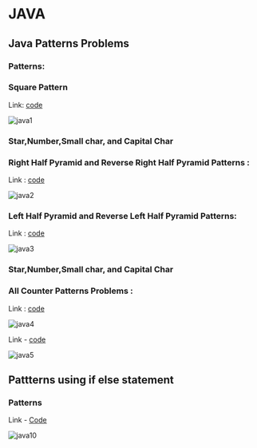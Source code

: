 # JAVA

## Java Patterns Problems

### Patterns:

### Square Pattern

Link: [code](https://github.com/InfiniteCoderX/JAVA/blob/f124d44bd8a4b402fa72897d96ac7cfcebab52a1/JAVA/PatternsAllProblems/src/AllPatternsMethods/SquarePattern.java)

![java1](https://github.com/user-attachments/assets/4dba5300-79ab-438a-ba58-cc1b61f24f86)

### Star,Number,Small char, and Capital Char

### Right Half Pyramid and Reverse Right Half Pyramid Patterns :

Link : [code](https://github.com/InfiniteCoderX/JAVA/blob/e44d1d000480994213aae9efd1a3e73f944dcca8/JAVA/PatternsAllProblems/src/AllPatternsMethods/RightHalfPyramid.java)

![java2](https://github.com/user-attachments/assets/baa53fb5-851c-47dc-8bf6-a008f161cad3)

### Left Half Pyramid and Reverse Left Half Pyramid Patterns:

Link : [code](https://github.com/InfiniteCoderX/JAVA/blob/e44d1d000480994213aae9efd1a3e73f944dcca8/JAVA/PatternsAllProblems/src/AllPatternsMethods/LeftHalfPyramid.java)

![java3](https://github.com/user-attachments/assets/16134fbf-7cce-45d5-8fa1-2f5166afb5be)

### Star,Number,Small char, and Capital Char

### All Counter Patterns Problems :

Link : [code](https://github.com/InfiniteCoderX/JAVA/blob/e44d1d000480994213aae9efd1a3e73f944dcca8/JAVA/PatternsAllProblems/src/AllPatternsMethods/CounterPatterns.java)

![java4](https://github.com/user-attachments/assets/59273e5d-f46b-4951-95f6-a834c965d537)

Link - [code](https://github.com/InfinitySource/JAVA/blob/e44d1d000480994213aae9efd1a3e73f944dcca8/JAVA/PatternsAllProblems/src/AllPatternsMethods/CounterPatterns.java#L428)

![java5](https://github.com/user-attachments/assets/2660c2f9-c2b0-450d-8519-d4df89208539)


## Pattterns using if else statement

### Patterns

Link - [Code](https://github.com/InfinitySource/JAVA/blob/bfa5cb41d172d15e8d6787eaed49c400d3ebd325/ControlStructure/ConditionalPatterns/ConditionPatterns.java#L19) 

![java10](https://github.com/user-attachments/assets/8e774e96-2e3d-47c8-81a4-374750a826f6)




